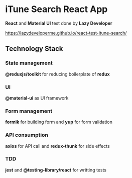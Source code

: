 # iTune Search React App

**React** and **Material UI** test done by **Lazy Developer**

https://lazydeveloperme.github.io/react-test-itune-search/

## Technology Stack

### State management
**@reduxjs/toolkit** for reducing boilerplate of **redux**

### UI
**@material-ui** as UI framework

### Form management
**formik** for building form and **yup** for form validation

### API consumption
**axios** for API call and **redux-thunk** for side effects

### TDD
**jest** and **@testing-library/react** for writting tests